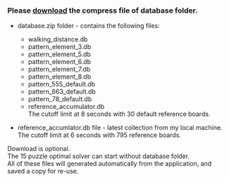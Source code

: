 ### Please [download] the compress file of database folder.
* database.zip folder - contains the following files:
  * walking_distance.db
  * pattern_element_3.db
  * pattern_element_5.db
  * pattern_element_6.db
  * pattern_element_7.db
  * pattern_element_8.db
  * pattern_555_default.db
  * pattern_663_default.db
  * pattern_78_default.db
  * reference_accumulator.db  
    The cutoff limit at 8 seconds with 30 default reference boards.

* reference_accumlator.db file - latest collection from my local machine.  
  The cutoff limit at 6 seconds with 795 reference boards.

Download is optional.  
The 15 puzzle optimal solver can start without database folder.  
All of these files will generated automatically from the application, and saved a copy for re-use.

[download]: https://my.pcloud.com/publink/show?code=kZSoaLZgNeLhO2eu0RQcu9D2aXeOFgtioUV
